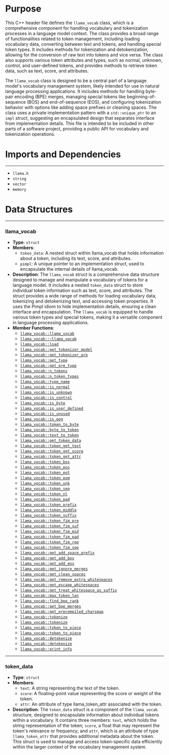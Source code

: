 # Purpose
This C++ header file defines the `llama_vocab` class, which is a comprehensive component for handling vocabulary and tokenization processes in a language model context. The class provides a broad range of functionalities related to token management, including loading vocabulary data, converting between text and tokens, and handling special token types. It includes methods for tokenization and detokenization, allowing for the conversion of raw text into tokens and vice versa. The class also supports various token attributes and types, such as normal, unknown, control, and user-defined tokens, and provides methods to retrieve token data, such as text, score, and attributes.

The `llama_vocab` class is designed to be a central part of a language model's vocabulary management system, likely intended for use in natural language processing applications. It includes methods for handling byte-pair encoding (BPE) merges, managing special tokens like beginning-of-sequence (BOS) and end-of-sequence (EOS), and configuring tokenization behavior with options like adding space prefixes or cleaning spaces. The class uses a private implementation pattern with a `std::unique_ptr` to an `impl` struct, suggesting an encapsulated design that separates interface from implementation details. This file is intended to be included in other parts of a software project, providing a public API for vocabulary and tokenization operations.
# Imports and Dependencies

---
- `llama.h`
- `string`
- `vector`
- `memory`


# Data Structures

---
### llama\_vocab<!-- {{#data_structure:llama_vocab}} -->
- **Type**: `struct`
- **Members**:
    - `token_data`: A nested struct within llama_vocab that holds information about a token, including its text, score, and attributes.
    - `pimpl`: A unique pointer to an implementation struct, used to encapsulate the internal details of llama_vocab.
- **Description**: The `llama_vocab` struct is a comprehensive data structure designed to manage and manipulate a vocabulary of tokens for a language model. It includes a nested `token_data` struct to store individual token information such as text, score, and attributes. The struct provides a wide range of methods for loading vocabulary data, tokenizing and detokenizing text, and accessing token properties. It uses the Pimpl idiom to hide implementation details, ensuring a clean interface and encapsulation. The `llama_vocab` is equipped to handle various token types and special tokens, making it a versatile component in language processing applications.
- **Member Functions**:
    - [`llama_vocab::llama_vocab`](llama-vocab.cpp.driver.md#llama_vocabllama_vocab)
    - [`llama_vocab::~llama_vocab`](llama-vocab.cpp.driver.md#llama_vocabllama_vocab)
    - [`llama_vocab::load`](llama-vocab.cpp.driver.md#llama_vocabload)
    - [`llama_vocab::get_tokenizer_model`](llama-vocab.cpp.driver.md#llama_vocabget_tokenizer_model)
    - [`llama_vocab::get_tokenizer_pre`](llama-vocab.cpp.driver.md#llama_vocabget_tokenizer_pre)
    - [`llama_vocab::get_type`](llama-vocab.cpp.driver.md#llama_vocabget_type)
    - [`llama_vocab::get_pre_type`](llama-vocab.cpp.driver.md#llama_vocabget_pre_type)
    - [`llama_vocab::n_tokens`](llama-vocab.cpp.driver.md#llama_vocabn_tokens)
    - [`llama_vocab::n_token_types`](llama-vocab.cpp.driver.md#llama_vocabn_token_types)
    - [`llama_vocab::type_name`](llama-vocab.cpp.driver.md#llama_vocabtype_name)
    - [`llama_vocab::is_normal`](llama-vocab.cpp.driver.md#llama_vocabis_normal)
    - [`llama_vocab::is_unknown`](llama-vocab.cpp.driver.md#llama_vocabis_unknown)
    - [`llama_vocab::is_control`](llama-vocab.cpp.driver.md#llama_vocabis_control)
    - [`llama_vocab::is_byte`](llama-vocab.cpp.driver.md#llama_vocabis_byte)
    - [`llama_vocab::is_user_defined`](llama-vocab.cpp.driver.md#llama_vocabis_user_defined)
    - [`llama_vocab::is_unused`](llama-vocab.cpp.driver.md#llama_vocabis_unused)
    - [`llama_vocab::is_eog`](llama-vocab.cpp.driver.md#llama_vocabis_eog)
    - [`llama_vocab::token_to_byte`](llama-vocab.cpp.driver.md#llama_vocabtoken_to_byte)
    - [`llama_vocab::byte_to_token`](llama-vocab.cpp.driver.md#llama_vocabbyte_to_token)
    - [`llama_vocab::text_to_token`](llama-vocab.cpp.driver.md#llama_vocabtext_to_token)
    - [`llama_vocab::get_token_data`](llama-vocab.cpp.driver.md#llama_vocabget_token_data)
    - [`llama_vocab::token_get_text`](llama-vocab.cpp.driver.md#llama_vocabtoken_get_text)
    - [`llama_vocab::token_get_score`](llama-vocab.cpp.driver.md#llama_vocabtoken_get_score)
    - [`llama_vocab::token_get_attr`](llama-vocab.cpp.driver.md#llama_vocabtoken_get_attr)
    - [`llama_vocab::token_bos`](llama-vocab.cpp.driver.md#llama_vocabtoken_bos)
    - [`llama_vocab::token_eos`](llama-vocab.cpp.driver.md#llama_vocabtoken_eos)
    - [`llama_vocab::token_eot`](llama-vocab.cpp.driver.md#llama_vocabtoken_eot)
    - [`llama_vocab::token_eom`](llama-vocab.cpp.driver.md#llama_vocabtoken_eom)
    - [`llama_vocab::token_unk`](llama-vocab.cpp.driver.md#llama_vocabtoken_unk)
    - [`llama_vocab::token_sep`](llama-vocab.cpp.driver.md#llama_vocabtoken_sep)
    - [`llama_vocab::token_nl`](llama-vocab.cpp.driver.md#llama_vocabtoken_nl)
    - [`llama_vocab::token_pad`](llama-vocab.cpp.driver.md#llama_vocabtoken_pad)
    - [`llama_vocab::token_prefix`](llama-vocab.cpp.driver.md#llama_vocabtoken_prefix)
    - [`llama_vocab::token_middle`](llama-vocab.cpp.driver.md#llama_vocabtoken_middle)
    - [`llama_vocab::token_suffix`](llama-vocab.cpp.driver.md#llama_vocabtoken_suffix)
    - [`llama_vocab::token_fim_pre`](llama-vocab.cpp.driver.md#llama_vocabtoken_fim_pre)
    - [`llama_vocab::token_fim_suf`](llama-vocab.cpp.driver.md#llama_vocabtoken_fim_suf)
    - [`llama_vocab::token_fim_mid`](llama-vocab.cpp.driver.md#llama_vocabtoken_fim_mid)
    - [`llama_vocab::token_fim_pad`](llama-vocab.cpp.driver.md#llama_vocabtoken_fim_pad)
    - [`llama_vocab::token_fim_rep`](llama-vocab.cpp.driver.md#llama_vocabtoken_fim_rep)
    - [`llama_vocab::token_fim_sep`](llama-vocab.cpp.driver.md#llama_vocabtoken_fim_sep)
    - [`llama_vocab::get_add_space_prefix`](llama-vocab.cpp.driver.md#llama_vocabget_add_space_prefix)
    - [`llama_vocab::get_add_bos`](llama-vocab.cpp.driver.md#llama_vocabget_add_bos)
    - [`llama_vocab::get_add_eos`](llama-vocab.cpp.driver.md#llama_vocabget_add_eos)
    - [`llama_vocab::get_ignore_merges`](llama-vocab.cpp.driver.md#llama_vocabget_ignore_merges)
    - [`llama_vocab::get_clean_spaces`](llama-vocab.cpp.driver.md#llama_vocabget_clean_spaces)
    - [`llama_vocab::get_remove_extra_whitespaces`](llama-vocab.cpp.driver.md#llama_vocabget_remove_extra_whitespaces)
    - [`llama_vocab::get_escape_whitespaces`](llama-vocab.cpp.driver.md#llama_vocabget_escape_whitespaces)
    - [`llama_vocab::get_treat_whitespace_as_suffix`](llama-vocab.cpp.driver.md#llama_vocabget_treat_whitespace_as_suffix)
    - [`llama_vocab::max_token_len`](llama-vocab.cpp.driver.md#llama_vocabmax_token_len)
    - [`llama_vocab::find_bpe_rank`](llama-vocab.cpp.driver.md#llama_vocabfind_bpe_rank)
    - [`llama_vocab::get_bpe_merges`](llama-vocab.cpp.driver.md#llama_vocabget_bpe_merges)
    - [`llama_vocab::get_precompiled_charsmap`](llama-vocab.cpp.driver.md#llama_vocabget_precompiled_charsmap)
    - [`llama_vocab::tokenize`](llama-vocab.cpp.driver.md#llama_vocabtokenize)
    - [`llama_vocab::tokenize`](llama-vocab.cpp.driver.md#llama_vocabtokenize)
    - [`llama_vocab::token_to_piece`](llama-vocab.cpp.driver.md#llama_vocabtoken_to_piece)
    - [`llama_vocab::token_to_piece`](llama-vocab.cpp.driver.md#llama_vocabtoken_to_piece)
    - [`llama_vocab::detokenize`](llama-vocab.cpp.driver.md#llama_vocabdetokenize)
    - [`llama_vocab::detokenize`](llama-vocab.cpp.driver.md#llama_vocabdetokenize)
    - [`llama_vocab::print_info`](llama-vocab.cpp.driver.md#llama_vocabprint_info)


---
### token\_data<!-- {{#data_structure:llama_vocab::token_data}} -->
- **Type**: `struct`
- **Members**:
    - `text`: A string representing the text of the token.
    - `score`: A floating-point value representing the score or weight of the token.
    - `attr`: An attribute of type llama_token_attr associated with the token.
- **Description**: The `token_data` struct is a component of the `llama_vocab` structure, designed to encapsulate information about individual tokens within a vocabulary. It contains three members: `text`, which holds the string representation of the token; `score`, a float that may represent the token's relevance or frequency; and `attr`, which is an attribute of type `llama_token_attr` that provides additional metadata about the token. This struct is used to manage and access token-specific data efficiently within the larger context of the vocabulary management system.


